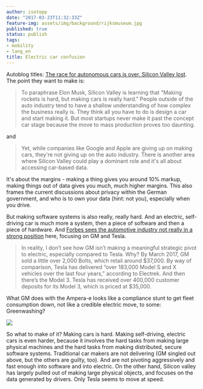 ```yaml
---
author: isotopp
date: "2017-03-23T11:32:33Z"
feature-img: assets/img/background/rijksmuseum.jpg
published: true
status: publish
tags:
- mobility
- lang_en
title: Electric car confusion
---
```

Autoblog titles: 
[The race for autonomous cars is over. Silicon Valley lost](http://www.autoblog.com/2017/02/21/race-for-autonomous-cars-is-over-mcelroy-autoline-opinion/).
The point they want to make is:

> To paraphrase Elon Musk, Silicon Valley is learning that "Making rockets
> is hard, but making cars is really hard." People outside of the auto
> industry tend to have a shallow understanding of how complex the business
> really is. They think all you have to do is design a car and start making
> it. But most startups never make it past the concept car stage because the
> move to mass production proves too daunting.

and 

> Yet, while companies like Google and Apple are giving up on making cars,
> they're not giving up on the auto industry. There is another area where
> Silicon Valley could play a dominant role and it's all about accessing
> car-based data.

It's about the margins - making a thing gives you around 10% markup, making
things out of data gives you much, much higher margins. This also frames the
current discussions about privacy within the German government, and who is
to own your data (hint: not you), especially when you drive.

But making software systems is also really, really hard. And an electric,
self-driving car is much more a system, then a piece of software and then a
piece of hardware. And 
[Forbes sees the automotive industry not really in a strong position](https://www.forbes.com/sites/aalsin/2017/03/14/why-general-motors-has-already-lost-to-tesla/#79c1f64d3ccb)
here, focusing on GM and Tesla.

> In reality, I don’t see how GM isn’t making a meaningful strategic pivot
> to electric, especially compared to Tesla. Why? By March 2017, GM sold a
> little over 2,000 Bolts, which retail around $37,000. By way of
> comparison, Tesla has delivered “over 183,000 Model S and X vehicles over
> the last four years,” according to Electrek. And then there’s the Model 3.
> Tesla has received over 400,000 customer deposits for its Model 3, which
> is priced at $35,000.

What GM does with the Ampera-e looks like a compliance stunt to get fleet
consumption down, not like a credible electric move, to some: Greenwashing?

![](/uploads/2017/03/Screen-Shot-2017-03-23-at-11.30.56.png)

So what to make of it? Making cars is hard. Making self-driving, electric cars
is even harder, because it involves the hard tasks from making large
physical machines and the hard tasks from making distributed, secure
software systems. Traditional car makers are not delivering (GM singled out
above, but the others are guilty, too). And are not pivoting aggressively
and fast enough into software and into electric. On the other hand, Silicon
valley has largely pulled out of making large physical objects, and focuses
on the data generated by drivers. Only Tesla seems to move at speed.